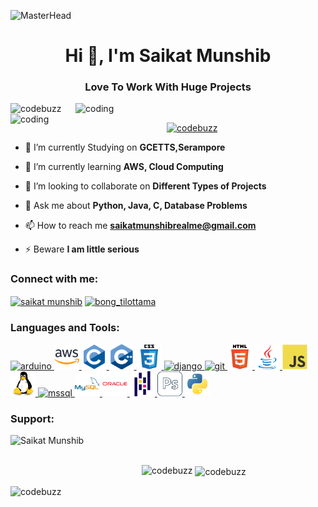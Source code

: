 ![MasterHead](https://github.com/CodEEBuzZ/CodEEBuzZ/assets/153921594/26c59cad-e4cd-4789-95c8-1bb3bce4260d)

<h1 align="center">Hi 👋, I'm Saikat Munshib</h1>
<h3 align="center">Love To Work With Huge Projects</h3>
<img align="right"alt="coding"width="400"src="https://miro.medium.com/v2/resize:fit:1360/0*7Q3yvSIv_t0ioJ-Z.gif">
<img align="left"alt="coding"width="250"src="https://media.tenor.com/azZCJ2YpsGgAAAAi/programming.gif">


<p align="left"> <img src="https://komarev.com/ghpvc/?username=codebuzz&label=Profile%20views&color=0e75b6&style=flat" alt="codebuzz" /> </p>

<p align="left"> <a href="https://github.com/ryo-ma/github-profile-trophy"><img src="https://github-profile-trophy.vercel.app/?username=codebuzz" alt="codebuzz" /></a> </p>

- 🔭 I’m currently Studying on **GCETTS,Serampore**

- 🌱 I’m currently learning **AWS, Cloud Computing**

- 👯 I’m looking to collaborate on **Different Types of Projects**

- 💬 Ask me about **Python, Java, C, Database Problems**

- 📫 How to reach me **saikatmunshibrealme@gmail.com**

- ⚡ Beware **I am little serious**

<h3 align="left">Connect with me:</h3>
<p align="left">
<a href="https://linkedin.com/in/saikat munshib" target="blank"><img align="center" src="https://raw.githubusercontent.com/rahuldkjain/github-profile-readme-generator/master/src/images/icons/Social/linked-in-alt.svg" alt="saikat munshib" height="30" width="40" /></a>
<a href="https://instagram.com/bong_tilottama" target="blank"><img align="center" src="https://raw.githubusercontent.com/rahuldkjain/github-profile-readme-generator/master/src/images/icons/Social/instagram.svg" alt="bong_tilottama" height="30" width="40" /></a>
</p>

<h3 align="left">Languages and Tools:</h3>
<p align="left"> <a href="https://www.arduino.cc/" target="_blank" rel="noreferrer"> <img src="https://cdn.worldvectorlogo.com/logos/arduino-1.svg" alt="arduino" width="40" height="40"/> </a> <a href="https://aws.amazon.com" target="_blank" rel="noreferrer"> <img src="https://raw.githubusercontent.com/devicons/devicon/master/icons/amazonwebservices/amazonwebservices-original-wordmark.svg" alt="aws" width="40" height="40"/> </a> <a href="https://www.cprogramming.com/" target="_blank" rel="noreferrer"> <img src="https://raw.githubusercontent.com/devicons/devicon/master/icons/c/c-original.svg" alt="c" width="40" height="40"/> </a> <a href="https://www.w3schools.com/cpp/" target="_blank" rel="noreferrer"> <img src="https://raw.githubusercontent.com/devicons/devicon/master/icons/cplusplus/cplusplus-original.svg" alt="cplusplus" width="40" height="40"/> </a> <a href="https://www.w3schools.com/css/" target="_blank" rel="noreferrer"> <img src="https://raw.githubusercontent.com/devicons/devicon/master/icons/css3/css3-original-wordmark.svg" alt="css3" width="40" height="40"/> </a> <a href="https://www.djangoproject.com/" target="_blank" rel="noreferrer"> <img src="https://cdn.worldvectorlogo.com/logos/django.svg" alt="django" width="40" height="40"/> </a> <a href="https://git-scm.com/" target="_blank" rel="noreferrer"> <img src="https://www.vectorlogo.zone/logos/git-scm/git-scm-icon.svg" alt="git" width="40" height="40"/> </a> <a href="https://www.w3.org/html/" target="_blank" rel="noreferrer"> <img src="https://raw.githubusercontent.com/devicons/devicon/master/icons/html5/html5-original-wordmark.svg" alt="html5" width="40" height="40"/> </a> <a href="https://www.java.com" target="_blank" rel="noreferrer"> <img src="https://raw.githubusercontent.com/devicons/devicon/master/icons/java/java-original.svg" alt="java" width="40" height="40"/> </a> <a href="https://developer.mozilla.org/en-US/docs/Web/JavaScript" target="_blank" rel="noreferrer"> <img src="https://raw.githubusercontent.com/devicons/devicon/master/icons/javascript/javascript-original.svg" alt="javascript" width="40" height="40"/> </a> <a href="https://www.linux.org/" target="_blank" rel="noreferrer"> <img src="https://raw.githubusercontent.com/devicons/devicon/master/icons/linux/linux-original.svg" alt="linux" width="40" height="40"/> </a> <a href="https://www.microsoft.com/en-us/sql-server" target="_blank" rel="noreferrer"> <img src="https://www.svgrepo.com/show/303229/microsoft-sql-server-logo.svg" alt="mssql" width="40" height="40"/> </a> <a href="https://www.mysql.com/" target="_blank" rel="noreferrer"> <img src="https://raw.githubusercontent.com/devicons/devicon/master/icons/mysql/mysql-original-wordmark.svg" alt="mysql" width="40" height="40"/> </a> <a href="https://www.oracle.com/" target="_blank" rel="noreferrer"> <img src="https://raw.githubusercontent.com/devicons/devicon/master/icons/oracle/oracle-original.svg" alt="oracle" width="40" height="40"/> </a> <a href="https://pandas.pydata.org/" target="_blank" rel="noreferrer"> <img src="https://raw.githubusercontent.com/devicons/devicon/2ae2a900d2f041da66e950e4d48052658d850630/icons/pandas/pandas-original.svg" alt="pandas" width="40" height="40"/> </a> <a href="https://www.photoshop.com/en" target="_blank" rel="noreferrer"> <img src="https://raw.githubusercontent.com/devicons/devicon/master/icons/photoshop/photoshop-line.svg" alt="photoshop" width="40" height="40"/> </a> <a href="https://www.python.org" target="_blank" rel="noreferrer"> <img src="https://raw.githubusercontent.com/devicons/devicon/master/icons/python/python-original.svg" alt="python" width="40" height="40"/> </a> </p>

<h3 align="left">Support:</h3>
<p><a href="https://www.buymeacoffee.com/Saikat Munshib"> <img align="left" src="https://cdn.buymeacoffee.com/buttons/v2/default-yellow.png" height="50" width="210" alt="Saikat Munshib" /></a></p><br><br>

<p><img align="left" src="https://github-readme-stats.vercel.app/api/top-langs?username=codebuzz&show_icons=true&locale=en&layout=compact" alt="codebuzz" /></p>

<p>&nbsp;<img align="center" src="https://github-readme-stats.vercel.app/api?username=codebuzz&show_icons=true&locale=en" alt="codebuzz" /></p>

<p><img align="center" src="https://github-readme-streak-stats.herokuapp.com/?user=codebuzz&" alt="codebuzz" /></p>
